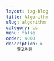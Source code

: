 ```yaml
---
layout: tag-blog
title: Algorithm
slug: algorithm
category: cs
menu: false
order: 4000 
description: >
    알고리즘
---
```

